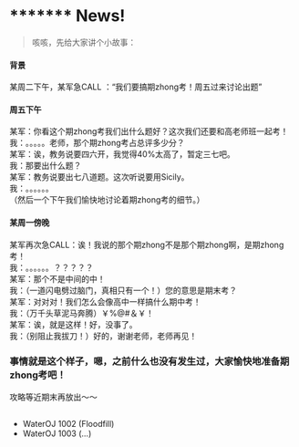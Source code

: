 # ******* News!
> 咳咳，先给大家讲个小故事：

#### 背景
某周二下午，某军急CALL ：“我们要搞期zhong考！周五过来讨论出题”
#### 周五下午
某军：你看这个期zhong考我们出什么题好？这次我们还要和高老师班一起考！  
我：。。。。。老师，那个期zhong考占总评多少分？  
某军：诶，教务说要四六开，我觉得40%太高了，暂定三七吧。  
我：那要出什么题？  
某军：教务说要出七八道题。这次听说要用Sicily。  
我：。。。。。。  
（然后一个下午我们愉快地讨论着期zhong考的细节。）  
#### 某周一傍晚
某军再次急CALL：诶！我说的那个期zhong不是那个期zhong啊，是期zhong考！  
我：。。。。。。？？？？？  
某军：那个不是中间的中！  
我：（一道闪电劈过脑门，真相只有一个！）您的意思是期末考？  
某军：对对对！我们怎么会像高中一样搞什么期中考！  
我：（万千头草泥马奔腾）￥%@#＆￥！  
某军：诶，就是这样！好，没事了。  
我：（别阻止我拔刀！）好的，谢谢老师，老师再见！  


### 事情就是这个样子，嗯，之前什么也没有发生过，大家愉快地准备期zhong考吧！
攻略等近期末再放出～～

##

+ WaterOJ 1002 (Floodfill)  
+ WaterOJ 1003 (...)
